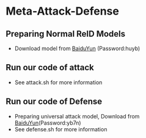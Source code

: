# Meta-Attack-Defense
## Preparing Normal ReID Models
- Download model from [BaiduYun](https://pan.baidu.com/s/1yjj1Jz44BH8J_U3jXbCy8Q) (Password:huyb)
## Run our code of attack
- See attack.sh for more information
## Run our code of Defense
- Preparing universal attack model, Download from [BaiduYun](https://pan.baidu.com/s/1u3VuZZIF4tP8nmnxOjEn1A)(Password:yb7n)
- See defense.sh for more information
